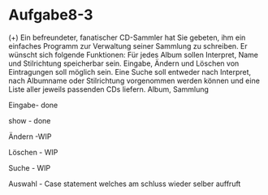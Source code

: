 # Aufgabe8-3
(+) Ein befreundeter, fanatischer CD-Sammler hat Sie gebeten, ihm ein einfaches Programm zur Verwaltung seiner Sammlung zu schreiben. Er wünscht sich folgende Funktionen: Für jedes Album sollen Interpret, Name und Stilrichtung speicherbar sein. Eingabe, Ändern und Löschen von Eintragungen soll möglich sein. Eine Suche soll entweder nach Interpret, nach Albumname oder Stilrichtung vorgenommen werden können und eine Liste aller jeweils passenden CDs liefern. Album, Sammlung

Eingabe- done 

show - done

Ändern -WIP

Löschen - WIP

Suche - WIP

Auswahl - Case statement welches am schluss wieder selber auffruft
